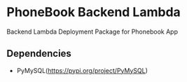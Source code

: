 # PhoneBook Backend Lambda
Backend Lambda Deployment Package for Phonebook App

## Dependencies
- PyMySQL(https://pypi.org/project/PyMySQL)
